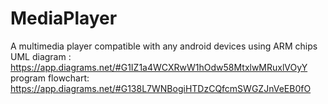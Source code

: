 # MediaPlayer
A multimedia player compatible with any android devices using ARM chips
UML diagram : https://app.diagrams.net/#G1IZ1a4WCXRwW1hOdw58MtxlwMRuxlVOyY
program flowchart: https://app.diagrams.net/#G138L7WNBogiHTDzCQfcmSWGZJnVeEB0fO
